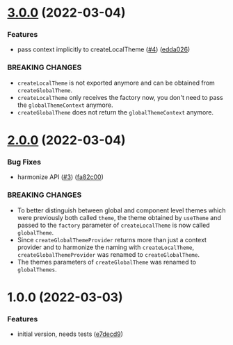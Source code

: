 # [3.0.0](https://github.com/strangedev/styled-components-theming/compare/2.0.0...3.0.0) (2022-03-04)


### Features

* pass context implicitly to createLocalTheme ([#4](https://github.com/strangedev/styled-components-theming/issues/4)) ([edda026](https://github.com/strangedev/styled-components-theming/commit/edda026c1373599d577284209cd23af715a1e822))


### BREAKING CHANGES

* `createLocalTheme` is not exported anymore and can be
obtained from `createGlobalTheme`.
* `createLocalTheme` only receives the factory now, you
don't need to pass the `globalThemeContext` anymore.
* `createGlobalTheme` does not return the
`globalThemeContext` anymore.

# [2.0.0](https://github.com/strangedev/styled-components-theming/compare/1.1.0...2.0.0) (2022-03-04)


### Bug Fixes

* harmonize API ([#3](https://github.com/strangedev/styled-components-theming/issues/3)) ([fa82c00](https://github.com/strangedev/styled-components-theming/commit/fa82c00cd7616dcebf724d8e8496df21758aa10f))


### BREAKING CHANGES

* To better distinguish between global and component level themes which were previously both called `theme`, the theme obtained by `useTheme` and passed to the `factory` parameter of `createLocalTheme` is now called `globalTheme`.
* Since `createGlobalThemeProvider` returns more than just a context provider and to harmonize the naming with `createLocalTheme`, `createGlobalThemeProvider` was renamed to `createGlobalTheme`.
* The themes parameters of `createGlobalTheme` was renamed to `globalThemes`.


# 1.0.0 (2022-03-03)


### Features

* initial version, needs tests ([e7decd9](https://github.com/strangedev/styled-components-theming/commit/e7decd95febc2ce15c26b38f7b2de21fe30b227b))
